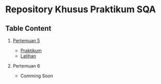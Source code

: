 # Repository Khusus Praktikum SQA

## Table Content
1. [Pertemuan 5](https://github.com/G9Insane/Praktikum-SQA/Pertemuan-4)
   
   - [Praktikum](https://github.com/G9Insane/Praktikum-SQA/Pertemuan-4/Praktikum-5.md)
   - [Latihan](https://github.com/G9Insane/Praktikum-SQA/Pertemuan-4/Latihan-5.md)

2. Pertemuan 6

   - Comming Soon